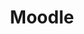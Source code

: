 ---
draft: false
title: Moodle
content:
  id: moodle
  name: Moodle
  logo: /images/applications/others/moodle/logo.png
  website: https://moodle.org/
  iframe_website: /website/applications/others/moodle
  dashboardImage: /images/applications/others/moodle/screenshot-1.jpg
  short_description: "Moodle is the world's most popular open-source learning platform for educators to create their own websites."
  description: "Moodle is a free, online learning management system enabling educators to create their own private website filled with dynamic courses that extend learning, any time, anywhere. Its highly customisable core comes with many standard features. It is trusted by institutions and organizations large and small, including Shell, the State University of New York, Microsoft, the Open University and London School of Economics. With 213m+ users, it's the world’s most widely used learning platform."
  features:
    - title: Easy-to-use interface, no licensing fees
      description: Designed to be responsive and accessible, the Moodle interface is easy to navigate on both desktop and mobile devices. Anyone can adapt, extend or modify Moodle for both commercial and non-commercial projects without any licensing fees.
    - title: Collaborative tools and activities
      description: Moodle enables people to work and learn together in forums, wikis, glossaries, database activities, and much more.
    - title: All-in-one calendar
      description: "With Moodle's calendar tool, you can keep track of your academic or company calendar, course deadlines, group meetings, and other personal events."
    - title: Convenient file management
      description: Moodle enables you to drag and drop files from cloud storage services including MS OneDrive, Dropbox and Google Drive.
  screenshots:
    - /images/applications/others/moodle/screenshot-1.jpg
    - /images/applications/others/moodle/screenshot-2.jpg
---